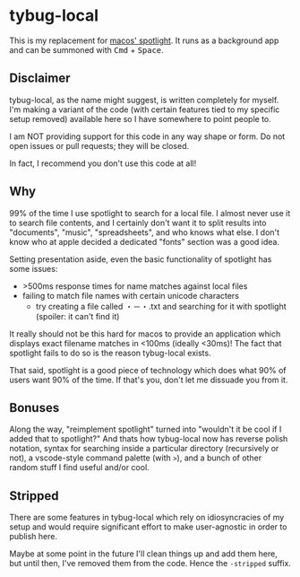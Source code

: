 # tybug-local

This is my replacement for [macos' spotlight](https://en.wikipedia.org/wiki/Spotlight_(Apple)). It runs as a background app and can be summoned with <kbd>Cmd</kbd> + <kbd>Space</kbd>.

## Disclaimer

tybug-local, as the name might suggest, is written completely for myself. I'm making a variant of the code (with certain features tied to my specific setup removed) available here so I have somewhere to point people to.

I am NOT providing support for this code in any way shape or form. Do not open issues or pull requests; they will be closed.

In fact, I recommend you don't use this code at all!

## Why

99% of the time I use spotlight to search for a local file. I almost never use it to search file contents, and I certainly don't want it to split results into "documents", "music", "spreadsheets", and who knows what else. I don't know who at apple decided a dedicated "fonts" section was a good idea.

Setting presentation aside, even the basic functionality of spotlight has some issues:

* \>500ms response times for name matches against local files
* failing to match file names with certain unicode characters
  * try creating a file called ・－・.txt and searching for it with spotlight (spoiler: it can't find it)

It really should not be this hard for macos to provide an application which displays exact filename matches in <100ms (ideally <30ms)! The fact that spotlight fails to do so is the reason tybug-local exists.

That said, spotlight is a good piece of technology which does what 90% of users want 90% of the time. If that's you, don't let me dissuade you from it.


## Bonuses

Along the way, "reimplement spotlight" turned into "wouldn't it be cool if I added that to spotlight?" And thats how tybug-local now has reverse polish notation, syntax for searching inside a particular directory (recursively or not), a vscode-style command palette (with `>`), and a bunch of other random stuff I find useful and/or cool.

## Stripped

There are some features in tybug-local which rely on idiosyncracies of my setup and would require significant effort to make user-agnostic in order to publish here.

Maybe at some point in the future I'll clean things up and add them here, but until then, I've removed them from the code. Hence the `-stripped` suffix.
